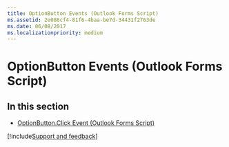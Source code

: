 ```yaml
---
title: OptionButton Events (Outlook Forms Script)
ms.assetid: 2e086cf4-81f6-4baa-be7d-34431f2763de
ms.date: 06/08/2017
ms.localizationpriority: medium
---
```



# OptionButton Events (Outlook Forms Script)

## In this section


- [OptionButton.Click Event (Outlook Forms Script)](Outlook.optionbutton.click.md)

[!include[Support and feedback](~/includes/feedback-boilerplate.md)]